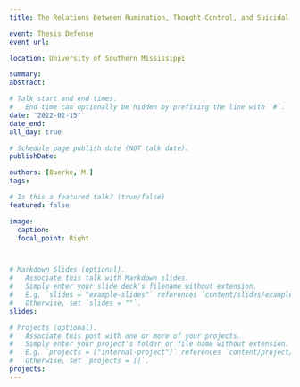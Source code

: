 ```yaml
---
title: The Relations Between Rumination, Thought Control, and Suicidal Thinking

event: Thesis Defense
event_url: 

location: University of Southern Mississippi

summary: 
abstract: 

# Talk start and end times.
#   End time can optionally be hidden by prefixing the line with `#`.
date: "2022-02-15"
date_end: 
all_day: true

# Schedule page publish date (NOT talk date).
publishDate: 

authors: [Buerke, M.]
tags:

# Is this a featured talk? (true/false)
featured: false

image:
  caption: 
  focal_point: Right



# Markdown Slides (optional).
#   Associate this talk with Markdown slides.
#   Simply enter your slide deck's filename without extension.
#   E.g. `slides = "example-slides"` references `content/slides/example-slides.md`.
#   Otherwise, set `slides = ""`.
slides: 

# Projects (optional).
#   Associate this post with one or more of your projects.
#   Simply enter your project's folder or file name without extension.
#   E.g. `projects = ["internal-project"]` references `content/project/deep-learning/index.md`.
#   Otherwise, set `projects = []`.
projects:
---
```



